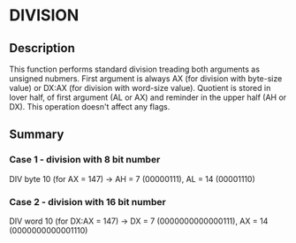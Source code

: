 
# DIVISION
## Description
This function performs standard division treading both arguments as unsigned nubmers.
First argument is always AX (for division with byte-size value) or 
DX:AX (for division with word-size value). Quotient is stored in lover half, of first
argument (AL or AX) and reminder in the upper half (AH or DX). This operation doesn't 
affect any flags.

## Summary
### Case 1 - division with 8 bit number
DIV byte 10 (for AX = 147) -> AH = 7 (00000111), AL = 14 (00001110)
### Case 2 - division with 16 bit number
DIV word 10 (for DX:AX = 147) -> DX = 7 (0000000000000111), AX = 14 (0000000000001110)
